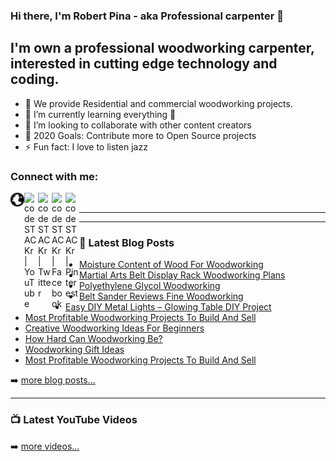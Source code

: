 <!--
**woodworking-rob/woodworking-rob** is a ✨ _special_ ✨ repository because its `README.md` (this file) appears on your GitHub profile.

Here are some ideas to get you started:

- 🔭 We provide Residential and commercial woodworking projects.
- 🌱 I’m currently learning everything.
- 👯 I’m looking to collaborate with other content creators.
- 🤔 I’m looking for help with ...
- 💬 Ask me about ...
- 📫 How to reach me: ...
- 😄 Pronouns: ...
- ⚡ Fun fact: ...
-->



### Hi there, I'm Robert Pina - aka Professional carpenter 👋
## I'm own a professional woodworking carpenter, interested in cutting edge technology and coding.

- 🔭 We provide Residential and commercial woodworking projects.
- 🌱 I’m currently learning everything 🤣
- 👯 I’m looking to collaborate with other content creators
- 💬 2020 Goals: Contribute more to Open Source projects
- ⚡ Fun fact: I love to listen jazz


### Connect with me:

[<img align="left" alt="codeSTACKr.com" width="22px" src="https://raw.githubusercontent.com/iconic/open-iconic/master/svg/globe.svg" />][website]
[<img align="left" alt="codeSTACKr | YouTube" width="22px" src="https://cdn.jsdelivr.net/npm/simple-icons@v3/icons/youtube.svg" />][youtube]
[<img align="left" alt="codeSTACKr | Twitter" width="22px" src="https://cdn.jsdelivr.net/npm/simple-icons@v3/icons/twitter.svg" />][twitter]
[<img align="left" alt="codeSTACKr | Facebook" width="22px" src="https://cdn.jsdelivr.net/npm/simple-icons@v3/icons/facebook.svg" />][facebook]
[<img align="left" alt="codeSTACKr | Pinterest" width="22px" src="https://cdn.jsdelivr.net/npm/simple-icons@v3/icons/pinterest.svg" />][pinterest]

<br />

---

---

### 📕 Latest Blog Posts

<!-- BLOG-POST-LIST:START -->
- [Moisture Content of Wood For Woodworking](https://www.woodworkcenter.com/moisture-content-of-wood-for-woodworking/)
- [Martial Arts Belt Display Rack Woodworking Plans](https://www.woodworkcenter.com/martial-arts-belt-display-rack-woodworking-plans/)
- [Polyethylene Glycol Woodworking](https://www.woodworkcenter.com/polyethylene-glycol-woodworking/)
- [Belt Sander Reviews Fine Woodworking](https://www.woodworkcenter.com/belt-sander-reviews-fine-woodworking/)
- [Easy DIY Metal Lights – Glowing Table DIY Project](https://www.woodworkcenter.com/easy-diy-metal-lights-glowing-table-diy-project/)
- [Most Profitable Woodworking Projects To Build And Sell](https://woodworking-bob.blogspot.com/2021/04/most-profitable-woodworking-projects-to.html)
- [Creative Woodworking Ideas For Beginners](https://www.woodworkcenter.com/creative-woodworking-ideas-for-beginners/)
- [How Hard Can Woodworking Be?](https://www.woodworkcenter.com/how-hard-can-woodworking-be/)
- [Woodworking Gift Ideas](https://woodworking-bob.blogspot.com/2021/04/woodworking-gift-ideas.html)
- [Most Profitable Woodworking Projects To Build And Sell](https://www.woodworkcenter.com/most-profitable-woodworking-projects-to-build-and-sell/)
<!-- BLOG-POST-LIST:END -->

➡️ [more blog posts...](https://www.woodworkcenter.com)

---

### 📺 Latest YouTube Videos
➡️ [more videos...](https://www.youtube.com/channel/UC_ZbjWiZQVpodGs4IdTFr4Q)


[website]: https://www.woodworkcenter.com
[twitter]: https://twitter.com/Woodworking_Rob
[youtube]: https://www.youtube.com/channel/UC_ZbjWiZQVpodGs4IdTFr4Q
[facebook]: https://www.facebook.com/Woodworking-100258031964332
[pinterest]: https://www.pinterest.com/Woodworking_Rob
